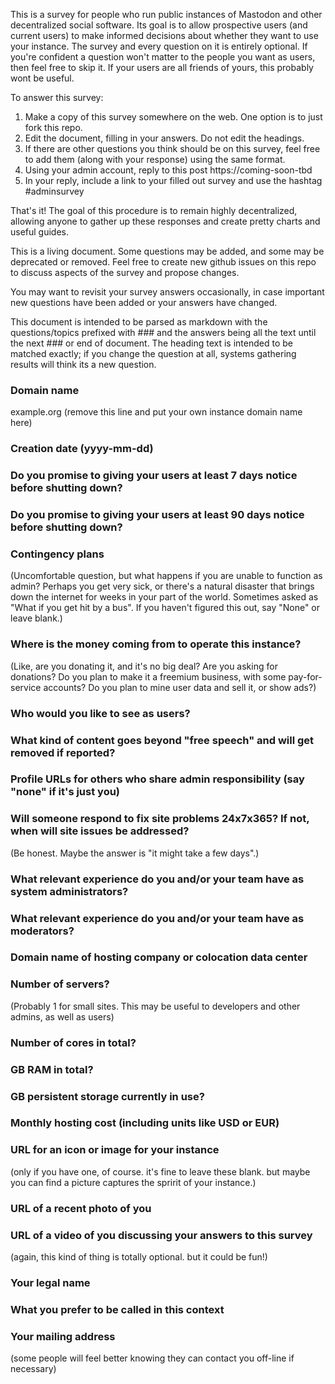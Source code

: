 This is a survey for people who run public instances of Mastodon and 
other decentralized social software. Its goal is to allow prospective
users (and current users) to make informed decisions about
whether they want to use your instance.  The survey and every question
on it is entirely optional.  If you're confident a question won't matter
to the people you want as users, then feel free to skip it.  If your
users are all friends of yours, this probably wont be useful.

To answer this survey:
1. Make a copy of this survey somewhere on the web.  One option is to just
   fork this repo.
2. Edit the document, filling in your answers.  Do not edit the headings.
3. If there are other questions you think should be on this survey, feel
   free to add them (along with your response) using the same format.
4. Using your admin account, reply to this post https://coming-soon-tbd
5. In your reply, include a link to your filled out survey and use the 
   hashtag #adminsurvey

That's it!   The goal of this procedure is to remain highly decentralized,
allowing anyone to gather up these responses and create pretty charts and 
useful guides.

This is a living document.  Some questions may be added, and some may be 
deprecated or removed.  Feel free to create new github issues on this
repo to discuss aspects of the survey and propose changes.

You may want to revisit your survey answers occasionally,
in case important new questions have been added or your answers have 
changed.

This document is intended to be parsed as markdown with the questions/topics 
prefixed with ### and the answers being all the text until
the next ### or end of document. The heading text is intended to be matched 
exactly; if you change the question at all, systems gathering results will 
think its a new question.

### Domain name

example.org (remove this line and put your own instance domain name here)

### Creation date (yyyy-mm-dd)

### Do you promise to giving your users at least 7 days notice before shutting down?

### Do you promise to giving your users at least 90 days notice before shutting down?

### Contingency plans

(Uncomfortable question, but what happens if you are unable to function as admin?  Perhaps
you get very sick, or there's a natural disaster that brings down the internet for weeks in
your part of the world.  Sometimes asked as "What if you get hit by a bus".  If you haven't
figured this out, say "None" or leave blank.)

### Where is the money coming from to operate this instance?

(Like, are you donating it, and it's no big deal?  Are you asking for donations?  Do you
plan to make it a freemium business, with some pay-for-service accounts?  Do you plan to
mine user data and sell it, or show ads?)

### Who would you like to see as users?

### What kind of content goes beyond "free speech" and will get removed if reported?

### Profile URLs for others who share admin responsibility (say "none" if it's just you)

### Will someone respond to fix site problems 24x7x365? If not, when will site issues be addressed?

(Be honest.  Maybe the answer is "it might take a few days".)

### What relevant experience do you and/or your team have as system administrators?

### What relevant experience do you and/or your team have as moderators?

### Domain name of hosting company or colocation data center

### Number of servers?

(Probably 1 for small sites.  This may be useful to developers and other admins, as well as users)

### Number of cores in total?

### GB RAM in total?

### GB persistent storage currently in use?

### Monthly hosting cost (including units like USD or EUR)

### URL for an icon or image for your instance

(only if you have one, of course.  it's fine to leave these blank.   but maybe you can find a
picture captures the spririt of your instance.)

### URL of a recent photo of you 

### URL of a video of you discussing your answers to this survey

(again, this kind of thing is totally optional.  but it could be fun!)

### Your legal name

### What you prefer to be called in this context

### Your mailing address

(some people will feel better knowing they can contact you off-line if necessary)
